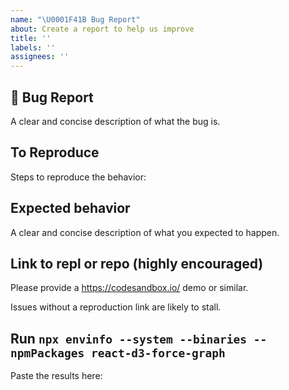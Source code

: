 ```yaml
---
name: "\U0001F41B Bug Report"
about: Create a report to help us improve
title: ''
labels: ''
assignees: ''
---
```


## 🐛 Bug Report

A clear and concise description of what the bug is.

## To Reproduce

Steps to reproduce the behavior:

## Expected behavior

A clear and concise description of what you expected to happen.

## Link to repl or repo (highly encouraged)

Please provide a https://codesandbox.io/ demo or similar.

Issues without a reproduction link are likely to stall.

## Run `npx envinfo --system --binaries --npmPackages react-d3-force-graph`

Paste the results here:

```bash

```
